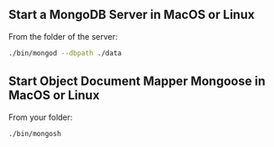 ## Start a MongoDB Server in MacOS or Linux

From the folder of the server:

```sh
./bin/mongod --dbpath ./data
```
## Start Object Document Mapper Mongoose in MacOS or Linux

From your folder:

```sh
./bin/mongosh
```
